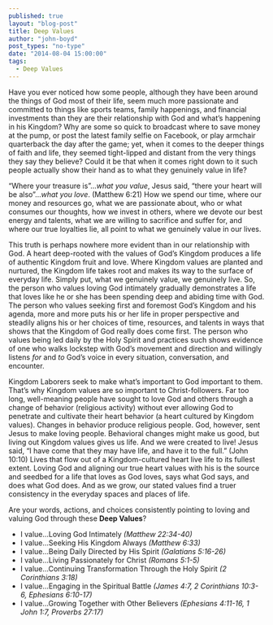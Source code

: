 ```yaml
---
published: true
layout: "blog-post"
title: Deep Values
author: "john-boyd"
post_types: "no-type"
date: "2014-08-04 15:00:00"
tags: 
  - Deep Values
---
```


Have you ever noticed how some people, although they have been around the things of God most of their life, seem much more passionate and committed to things like sports teams, family happenings, and financial investments than they are their relationship with God and what’s happening in his Kingdom?  Why are some so quick to broadcast where to save money at the pump, or post the latest family selfie on Facebook, or play armchair quarterback the day after the game; yet, when it comes to the deeper things of faith and life, they seemed tight-lipped and distant from the very things they say they believe?  Could it be that when it comes right down to it such people actually show their hand as to what they genuinely value in life?

“Where your treasure is”...*what you value*, Jesus said, “there your heart will be also”...*what you love*.  (Matthew 6:21)   How we spend our time, where our money and resources go, what we are passionate about, who or what consumes our thoughts, how we invest in others, where we devote our best energy and talents, what we are willing to sacrifice and suffer for, and where our true loyalties lie, all point to what we genuinely value in our lives. 

This truth is perhaps nowhere more evident than in our relationship with God.  A heart deep-rooted with the values of God’s Kingdom produces a life of authentic Kingdom fruit and love.  Where Kingdom values are planted and nurtured, the Kingdom life takes root and makes its way to the surface of everyday life.  Simply put, what we genuinely value, we genuinely live.  So, the person who values loving God intimately gradually demonstrates a life that loves like he or she has been spending deep and abiding time with God.  The person who values seeking first and foremost God’s Kingdom and his agenda, more and more puts his or her life in proper perspective and steadily aligns his or her choices of time, resources, and talents in ways that shows that the Kingdom of God really does come first.  The person who values being led daily by the Holy Spirit and practices such shows evidence of one who walks lockstep with God’s movement and direction and willingly listens *for* and *to* God’s voice in every situation, conversation, and encounter.

Kingdom Laborers seek to make what’s important to God important to them.  That’s why Kingdom values are so important to Christ-followers.  Far too long, well-meaning people have sought to love God and others through a change of behavior (religious activity) without ever allowing God to penetrate and cultivate their heart behavior (a heart cultured by Kingdom values).  Changes in behavior produce religious people.  God, however, sent Jesus to make loving people.  Behavioral changes might make us good, but living out Kingdom values gives us life.  And we were created to live!  Jesus said, “I have come that they may have life, and have it to the full.”  (John 10:10)  Lives that flow out of a Kingdom-cultured heart live life to its fullest extent.
Loving God and aligning our true heart values with his is the source and seedbed for a life that loves as God loves, says what God says, and does what God does.   And as we grow, our stated values find a truer consistency in the everyday spaces and places of life.

Are your words, actions, and choices consistently pointing to loving and valuing God through these **Deep Values**?
- I value...Loving God Intimately *(Matthew 22:34-40)*
- I value...Seeking His Kingdom Always *(Matthew 6:33)*
- I value...Being Daily Directed by His Spirit *(Galatians 5:16-26)*
- I value...Living Passionately for Christ *(Romans 5:1-5)*
- I value...Continuing Transformation Through the Holy Spirit *(2 Corinthians 3:18)*
- I value...Engaging in the Spiritual Battle *(James 4:7, 2 Corinthians 10:3-6, Ephesians 6:10-17)*
- I value...Growing Together with Other Believers *(Ephesians 4:11-16, 1 John 1:7, Proverbs 27:17)*
